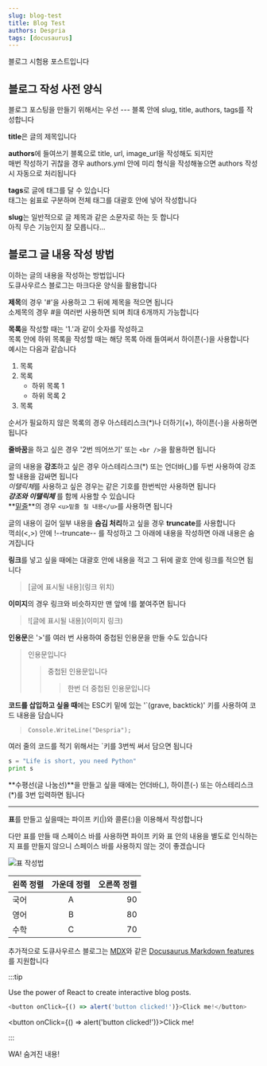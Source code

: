 ```yaml
---
slug: blog-test
title: Blog Test
authors: Despria
tags: [docusaurus]
---
```


블로그 시험용 포스트입니다

## 블로그 작성 사전 양식

블로그 포스팅을 만들기 위해서는 우선 --- 블록 안에 slug, title, authors, tags를 작성합니다

**title**은 글의 제목입니다

**authors**에 들여쓰기 블록으로 title, url, image_url을 작성해도 되지만<br />
매번 작성하기 귀찮을 경우 authors.yml 안에 미리 형식을 작성해놓으면 authors 작성 시 자동으로 처리됩니다

**tags**로 글에 태그를 달 수 있습니다<br />
태그는 쉼표로 구분하며 전체 태그를 대괄호 안에 넣어 작성합니다

**slug**는 일반적으로 글 제목과 같은 소문자로 하는 듯 합니다<br />
아직 무슨 기능인지 잘 모릅니다...
<br />

## 블로그 글 내용 작성 방법

이하는 글의 내용을 작성하는 방법입니다<br />
도큐사우르스 블로그는 마크다운 양식을 활용합니다


**제목**의 경우 '#'을 사용하고 그 뒤에 제목을 적으면 됩니다<br />
소제목의 경우 #을 여러번 사용하면 되며 최대 6개까지 가능합니다<br />


**목록**을 작성할 때는 '1.'과 같이 숫자를 작성하고<br />
목록 안에 하위 목록을 작성할 때는 해당 목록 아래 들여써서 하이픈(-)을 사용합니다<br />
예시는 다음과 같습니다

1. 목록
2. 목록
    - 하위 목록 1
    - 하위 목록 2
3. 목록

순서가 필요하지 않은 목록의 경우 아스테리스크(*)나 더하기(+), 하이픈(-)을 사용하면 됩니다


**줄바꿈**을 하고 싶은 경우 '2번 띄어쓰기' 또는 `<br />`을 활용하면 됩니다


글의 내용을 **강조**하고 싶은 경우 아스테리스크(*) 또는 언더바(_)를 두번 사용하여 강조할 내용을 감싸면 됩니다<br />
*이탤릭체*를 사용하고 싶은 경우는 같은 기호를 한번씩만 사용하면 됩니다<br />
**_강조와 이탤릭체_** 를 함께 사용할 수 있습니다<br />
**<u>밑줄</u>**의 경우 `<u>밑줄 칠 내용</u>`를 사용하면 됩니다


글의 내용이 길어 일부 내용을 **숨김 처리**하고 싶을 경우 
**truncate**를 사용합니다<br />
꺽쇠(<,>) 안에 !--truncate-- 를 작성하고 그 아래에 내용을 작성하면 아래 내용은 숨겨집니다


**링크**를 넣고 싶을 때에는 대괄호 안에 내용을 적고
그 뒤에 괄호 안에 링크를 적으면 됩니다
> [글에 표시될 내용](링크 위치)


**이미지**의 경우 링크와 비슷하지만 맨 앞에 !를 붙여주면 됩니다
> ![글에 표시될 내용](이미지 링크)


**인용문**은 '>'를 여러 번 사용하여 중첩된 인용문을 만들 수도 있습니다
> 인용문입니다
>> 중첩된 인용문입니다
>>> 한번 더 중첩된 인용문입니다


**코드를 삽입하고 싶을 때**에는 ESC키 밑에 있는 '`(grave, backtick)' 키를 사용하여 코드 내용을 담습니다<br />
>`Console.WriteLine("Despria");`

여러 줄의 코드를 적기 위해서는 `키를 3번씩 써서 담으면 됩니다<br />
```python
s = "Life is short, you need Python"
print s
```


**수평선(글 나눔선)**을 만들고 싶을 때에는 언더바(_), 하이픈(-) 또는 아스테리스크(*)를 3번 입력하면 됩니다
***


**표**를 만들고 싶을때는 파이프 키(|)와 콜론(:)을 이용해서 작성합니다<br />

다만 표를 만들 때 스페이스 바를 사용하면 파이프 키와 표 안의 내용을 별도로 인식하는지 표를 만들지 않으니 스페이스 바를 사용하지 않는 것이 좋겠습니다

![표 작성법](https://img1.daumcdn.net/thumb/R1280x0/?scode=mtistory2&fname=https%3A%2F%2Fblog.kakaocdn.net%2Fdn%2FbD0M4o%2FbtqZ09KGkWw%2FAqz4D8eFbKFv6LvTuiGARk%2Fimg.png)

|왼쪽 정렬|가운데 정렬|오른쪽 정렬|
|:---|:---:|---:|
|국어|A|90|
|영어|B|80|
|수학|C|70|


추가적으로 도큐사우르스 블로그는 [MDX](https://mdxjs.com/)와 같은 [Docusaurus Markdown features](https://docusaurus.io/docs/markdown-features)를 지원합니다

:::tip

Use the power of React to create interactive blog posts.

```js
<button onClick={() => alert('button clicked!')}>Click me!</button>
```

<button onClick={() => alert('button clicked!')}>Click me!</button>

:::


<!--truncate-->

WA! 숨겨진 내용!